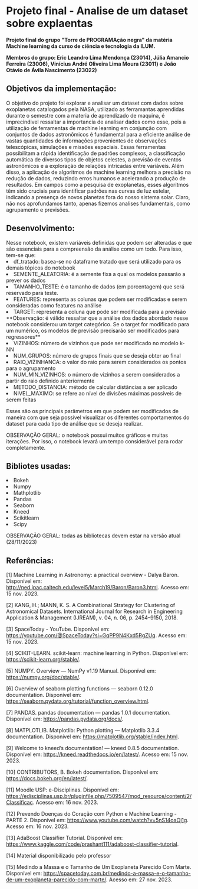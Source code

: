 <h1> Projeto final - Analise de um dataset sobre explaentas </h1>

<b> Projeto final do grupo "Torre de PROGRAMAção negra" da matéria Machine learning da curso de ciência e tecnologia da ILUM. </b>

<b> Membros do grupo: Eric Leandro Lima Mendonça (23014), Júlia Amancio Ferreira (23006), Vinícius André Oliveira Lima Moura (23011) e João Otávio de Ávila Nascimento (23022)  </b>

<h2>Objetivos da implementação: </h2>

O objetivo do projeto foi explorar e analisar um dataset com dados sobre exoplanetas catalogados pela NASA, utilizado as ferramantas aprendidas durante o semestre com a materia de aprendizado de maquina, é imprecindivel ressaltar a importancia de analisar dados como esse, pois a utilização de ferramentas de machine learning em conjunção com conjuntos de dados astronômicos é fundamental para a eficiente análise de vastas quantidades de informações provenientes de observações telescópicas, simulações e missões espaciais. Essas ferramentas possibilitam a rápida identificação de padrões complexos, a classificação automática de diversos tipos de objetos celestes, a previsão de eventos astronômicos e a exploração de relações intricadas entre variáveis. Além disso, a aplicação de algoritmos de machine learning melhora a precisão na redução de dados, reduzindo erros humanos e acelerando a produção de resultados. Em campos como a pesquisa de exoplanetas, esses algoritmos têm sido cruciais para identificar padrões nas curvas de luz estelar, indicando a presença de novos planetas fora do nosso sistema solar. Claro, não nos aprofundamos tanto, apenas fizemos analises fundamentais, como agrupamento e previsões.

<h2>Desenvolvimento: </h2>
Nesse notebook, existem variáveis definidas que podem ser alteradas e que são essenciais para a compreensão da análise como um todo. Para isso, tem-se que:

<li> df_tratado: basea-se no dataframe tratado que será utilizado para os demais tópicos do notebook </li>
<li> SEMENTE_ALEATORIA: é a semente fixa a qual os modelos passarão a prever os dados </li>
<li> TAMANHO_TESTE: é o tamanho de dados (em porcentagem) que será reservado para teste. </li>
<li> FEATURES: representa as colunas que podem ser modificadas e serem consideradas como features na análise</li>
<li> TARGET: representa a coluna que pode ser modificada para a previsão </li>
**Observação: é válido ressaltar que a análise dos dados abordado nesse notebook considerou um target categórico. Se o target for modificado para um numérico, os modelos de previsão precisarão ser modificados para regressores**
<li> VIZINHOS: número de vizinhos que pode ser modificado no modelo k-NN </li>
<li> NUM_GRUPOS: número de grupos finais que se deseja obter ao final </li>
<li> RAIO_VIZINHANCA: o valor do raio para serem considerados os pontos para o agrupamento </li>
<li> NUM_MIN_VIZINHOS: o número de vizinhos a serem considerados a partir do raio definido anteriormente </li>
<li> METODO_DISTANCIA: método de calcular distâncias a ser aplicado </li>
<li> NIVEL_MAXIMO: se refere ao nível de divisões máximas possíveis de serem feitas </li>

Esses são os principais parâmetros em que podem ser modificados de maneira com que seja possível visualizar os diferentes comportamentos do dataset para cada tipo de análise que se deseja realizar. 

OBSERVAÇÃO GERAL: o notebook possui muitos gráficos e muitas iterações. Por isso, o notebook levará um tempo considerável para rodar completamente. 
<h2>Bibliotes usadas: </h2>

<li> Bokeh </li>
<li> Numpy </li>
<li> Mathplotlib </li>
<li> Pandas </li>
<li> Seaborn </li>
<li> Kneed </li>
<li> Scikitlearn </li>
<li> Scipy </li>

OBSERVAÇÃO GERAL: todas as bibliotecas devem estar na versão atual (28/11/2023)
<h2>Referências: </h2>

[1] Machine Learning in Astronomy: a practical overview - Dalya Baron. Disponível em: <http://ned.ipac.caltech.edu/level5/March19/Baron/Baron3.html>. Acesso em: 15 nov. 2023.

[2] KANG, H.; MANN, K. S. A Combinational Strategy for Clustering of Astronomical Datasets. International Journal for Research in Engineering Application & Management (IJREAM), v. 04, n. 06, p. 2454–9150, 2018.

[3] SpaceToday - YouTube. Disponível em: <https://youtube.com/@SpaceToday?si=GqPP9N4Kxd5RgZUq>. Acesso em: 15 nov. 2023.

‌[4] SCIKIT-LEARN. scikit-learn: machine learning in Python. Disponível em: <https://scikit-learn.org/stable/>.

‌[5] NUMPY. Overview — NumPy v1.19 Manual. Disponível em: <https://numpy.org/doc/stable/>.

[6] Overview of seaborn plotting functions — seaborn 0.12.0 documentation. Disponível em: <https://seaborn.pydata.org/tutorial/function_overview.html>.

[7] PANDAS. pandas documentation — pandas 1.0.1 documentation. Disponível em: <https://pandas.pydata.org/docs/>.

‌[8] MATPLOTLIB. Matplotlib: Python plotting — Matplotlib 3.3.4 documentation. Disponível em: <https://matplotlib.org/stable/index.html>.

‌[9] Welcome to kneed’s documentation! — kneed 0.8.5 documentation. Disponível em: <https://kneed.readthedocs.io/en/latest/>. Acesso em: 15 nov. 2023.

‌[10] CONTRIBUTORS, B. Bokeh documentation. Disponível em: <https://docs.bokeh.org/en/latest/>.

‌[11] Moodle USP: e-Disciplinas. Disponível em: <https://edisciplinas.usp.br/pluginfile.php/7509547/mod_resource/content/2/Classificac>. Acesso em: 16 nov. 2023.

‌[12] Prevendo Doenças do Coração com Python e Machine Learning - PARTE 2. Disponível em: <https://www.youtube.com/watch?v=5nS14oaOj1g>. Acesso em: 16 nov. 2023.

‌[13] AdaBoost Classifier Tutorial. Disponível em: <https://www.kaggle.com/code/prashant111/adaboost-classifier-tutorial>.

‌[14] Material disponibilizado pelo professor

[15] Medindo a Massa e o Tamanho de Um Exoplaneta Parecido Com Marte. Disponível em: <https://spacetoday.com.br/medindo-a-massa-e-o-tamanho-de-um-exoplaneta-parecido-com-marte/>. Acesso em: 27 nov. 2023.


